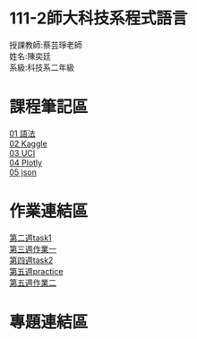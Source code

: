 # 111-2師大科技系程式語言
授課教師:蔡芸琤老師\
姓名:陳奕廷\
系級:科技系二年級

# 課程筆記區
[01 語法](https://markdown.tw/)\
[02 Kaggle](https://www.kaggle.com/)\
[03 UCI](https://archive.ics.uci.edu/ml/index.php)\
[04 Plotly](https://plotly.com/python/)\
[05 json](https://jsoncrack.com/editor)

# 作業連結區
[第二週task1](https://github.com/Tommy3883/111-2PL/blob/main/task%201.ipynb)\
[第三週作業一](https://github.com/Tommy3883/111-2PL/blob/main/HW%201.ipynb)\
[第四週task2](https://github.com/Tommy3883/111-2PL/blob/main/task2.ipynb)\
[第五週practice]()\
[第五週作業二]()

# 專題連結區
